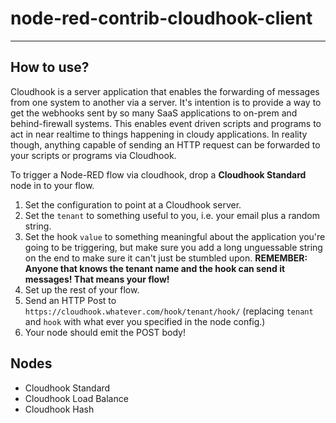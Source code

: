 # node-red-contrib-cloudhook-client
---

## How to use?

Cloudhook is a server application that enables the forwarding of messages from one system to another via a server. It's intention is to provide a way to get the webhooks sent by so many SaaS applications to on-prem and behind-firewall systems. This enables event driven scripts and programs to act in near realtime to things happening in cloudy applications. In reality though, anything capable of sending an HTTP request can be forwarded to your scripts or programs via Cloudhook.

To trigger a Node-RED flow via cloudhook, drop a **Cloudhook Standard** node in to your flow.

1. Set the configuration to point at a Cloudhook server.
2. Set the `tenant` to something useful to you, i.e. your email plus a random string.
3. Set the hook `value` to something meaningful about the application you're going to be triggering, but make sure you add a long unguessable string on the end to make sure it can't just be stumbled upon. **REMEMBER: Anyone that knows the tenant name and the hook can send it messages! That means your flow!**
4. Set up the rest of your flow.
5. Send an HTTP Post to `https://cloudhook.whatever.com/hook/tenant/hook/` (replacing `tenant` and `hook` with what ever you specified in the node config.)
6. Your node should emit the POST body!

## Nodes

- Cloudhook Standard
- Cloudhook Load Balance
- Cloudhook Hash
